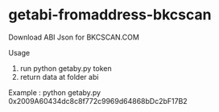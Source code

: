 # getabi-fromaddress-bkcscan
Download ABI Json for BKCSCAN.COM

Usage
1. run python getaby.py token
2. return data at folder abi


Example : python getaby.py 0x2009A60434dc8c8f772c9969d64868bDc2bF17B2
